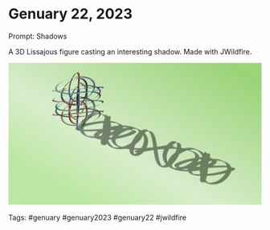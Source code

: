 # Genuary 22, 2023
Prompt: Shadows

A 3D Lissajous figure casting an interesting shadow. Made with JWildfire.

![](gen22.png)

Tags: #genuary #genuary2023 #genuary22 #jwildfire
